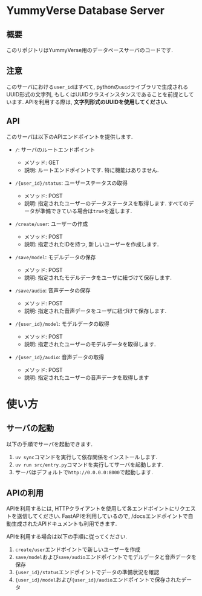 # YummyVerse Database Server

## 概要
このリポジトリはYummyVerse用のデータベースサーバのコードです.

## 注意
このサーバにおける`user_id`はすべて, pythonの`uuid`ライブラリで生成されるUUID形式の文字列, もしくはUUIDクラスインスタンスであることを前提としています. APIを利用する際は, **文字列形式のUUIDを使用してください.**

## API
このサーバは以下のAPIエンドポイントを提供します.
- `/`: サーバのルートエンドポイント
    - メソッド: GET
    - 説明: ルートエンドポイントです. 特に機能はありません.

- `/{user_id}/status`: ユーザーステータスの取得
    - メソッド: POST
    - 説明: 指定されたユーザーのデータステータスを取得します. すべてのデータが準備できている場合は`true`を返します.

- `/create/user`: ユーザーの作成
    - メソッド: POST
    - 説明: 指定されたIDを持つ, 新しいユーザーを作成します.

- `/save/model`: モデルデータの保存
    - メソッド: POST
    - 説明: 指定されたモデルデータをユーザに紐づけて保存します.

- `/save/audio`: 音声データの保存
    - メソッド: POST
    - 説明: 指定された音声データをユーザに紐づけて保存します.

- `/{user_id}/model`: モデルデータの取得
    - メソッド: POST
    - 説明: 指定されたユーザーのモデルデータを取得します.

- `/{user_id}/audio`: 音声データの取得
    - メソッド: POST
    - 説明: 指定されたユーザーの音声データを取得します

# 使い方
## サーバの起動
以下の手順でサーバを起動できます.

1. `uv sync`コマンドを実行して依存関係をインストールします.
2. `uv run src/entry.py`コマンドを実行してサーバを起動します.
3. サーバはデフォルトで`http://0.0.0.0:8000`で起動します.

## APIの利用
APIを利用するには, HTTPクライアントを使用して各エンドポイントにリクエストを送信してください. FastAPIを利用しているので, /docsエンドポイントで自動生成されたAPIドキュメントも利用できます.

APIを利用する場合は以下の手順に従ってください. 
1. `create/user`エンドポイントで新しいユーザーを作成
2. `save/model`および`save/audio`エンドポイントでモデルデータと音声データを保存
3. `{user_id}/status`エンドポイントでデータの準備状況を確認
4. `{user_id}/model`および`{user_id}/audio`エンドポイントで保存されたデータ
